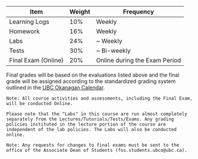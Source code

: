 | Item                | Weight | Frequency                     |
|---------------------|--------|-------------------------------|
| Learning Logs       | 10%    | Weekly                        |
| Homework            | 16%    | Weekly                        |
| Labs                | 24%    | ~ Weekly                      |
| Tests               | 30%    | ~ Bi-weekly                   |
| Final Exam (Online) | 20%    | Online during the Exam Period |

Final grades will be based on the evaluations listed above and the final grade will be assigned according to the standardized grading system outlined in the [UBC Okanagan Calendar](http://okanagan.students.ubc.ca/calendar/).

```{note}
Note: All course activities and assessments, including the Final Exam, will be conducted Online.
```

```{caution} 
Please note that the "Labs" in this course are run almost completely separately from the Lectures/Tutorials/Tests/Exams. Any grading policies instituted in the lecture portion of the course are independent of the lab policies. The Labs will also be conducted online.
```

```{note}
Note: Any requests for changes to final exams must be sent to the office of the Associate Dean of Students (fos.students.ubco@ubc.ca).
```
